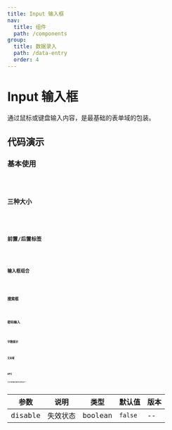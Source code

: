 ```yaml
---
title: Input 输入框
nav:
  title: 组件
  path: /components
group:
  title: 数据录入
  path: /data-entry
  order: 4
---
```


# Input 输入框

通过鼠标或键盘输入内容，是最基础的表单域的包装。

## 代码演示

### 基本使用

<code src="./demo/simple.tsx" />

### 三种大小

<code src="./demo/demo02.tsx" />

### 前置/后置标签

<code src="./demo/demo03.tsx" />

### 输入框组合

<code src="./demo/demo04.tsx" />

### 搜索框

<code src="./demo/demo05.tsx" />

### 密码输入

<code src="./demo/demo06.tsx" />

### 字数提示

<code src="./demo/demo07.tsx" />

### 文本域

<code src="./demo/demo08.tsx" />

## API

文本链接的属性说明如下：

| 参数    | 说明     | 类型    | 默认值  | 版本 |
| ------- | -------- | ------- | ------- | ---- |
| disable | 失效状态 | boolean | `false` | --   |
